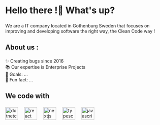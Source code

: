 <h1 align="left">Hello there !👋 What's up?</h1>

###

<p align="left">We are a IT company located in Gothenburg Sweden that focuses on improving and developing software the right way, the Clean Code way !</p>

###

<h2 align="left">About us  :</h2>

###

<p align="left">✨ Creating bugs since 2016<br>📚 Our expertise is Enterprise Projects<br>🎯 Goals: ...<br>🎲 Fun fact: ...</p>

###

<h2 align="left">We code with</h2>

###

<div align="left">
  <img src="https://cdn.jsdelivr.net/gh/devicons/devicon/icons/dotnetcore/dotnetcore-original.svg" height="40" alt="dotnetcore logo"  />
  <img width="12" />
  <img src="https://cdn.jsdelivr.net/gh/devicons/devicon/icons/react/react-original.svg" height="40" alt="react logo"  />
  <img width="12" />
  <img src="https://cdn.jsdelivr.net/gh/devicons/devicon/icons/nextjs/nextjs-original.svg" height="40" alt="nextjs logo"  />
  <img width="12" />
  <img src="https://cdn.jsdelivr.net/gh/devicons/devicon/icons/typescript/typescript-original.svg" height="40" alt="typescript logo"  />
  <img width="12" />
  <img src="https://cdn.jsdelivr.net/gh/devicons/devicon/icons/javascript/javascript-original.svg" height="40" alt="javascript logo"  />
</div>

###
